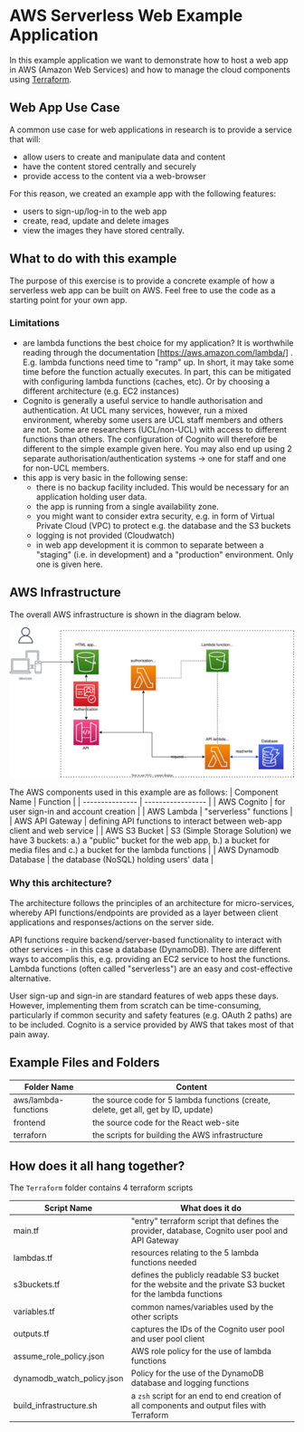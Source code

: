 # AWS Serverless Web Example Application

In this example application we want to demonstrate how to host a web app in AWS (Amazon Web Services) and how to manage the cloud components using [Terraform](https://www.terraform.io). 


## Web App Use Case

A common use case for web applications in research is to provide a service that will:
- allow users to create and manipulate data and content
- have the content stored centrally and securely
- provide access to the content via a web-browser

For this reason, we created an example app with the following features:
- users to sign-up/log-in to the web app
- create, read, update and delete images
- view the images they have stored centrally.

## What to do with this example

The purpose of this exercise is to provide a concrete example of how a serverless web app can be built on AWS.
Feel free to use the code as a starting point for your own app.

### Limitations

- are lambda functions the best choice for my application? It is worthwhile reading through the documentation [https://aws.amazon.com/lambda/] . E.g. lambda functions need time to "ramp" up. In short, it may take some time before the function actually executes. In part, this can be mitigated with configuring lambda functions (caches, etc). Or by choosing a different architecture (e.g. EC2 instances)
- Cognito is generally a useful service to handle authorisation and authentication. At UCL many services, however, run a mixed environment, whereby some users are UCL staff members and others are not. Some are researchers (UCL/non-UCL) with access to different functions than others. The configuration of Cognito will therefore be different to the simple example given here. You may also end up using 2 separate authorisation/authentication systems -> one for staff and one for non-UCL members.
- this app is very basic in the following sense:
   - there is no backup facility included. This would be necessary for an application holding user data. 
   - the app is running from a single availability zone. 
   - you might want to consider extra security, e.g. in form of Virtual Private Cloud (VPC) to protect e.g. the database and the S3 buckets
   - logging is not provided (Cloudwatch)
   - in web app development it is common to separate between a "staging" (i.e. in development) and a "production" environment. Only one is given here.

## AWS Infrastructure

The overall AWS infrastructure is shown in the diagram below.

![Serverless App Architecture](./ServerlessApp.svg)

The AWS components used in this example are as follows:
| Component Name | Function |
| --------------- | ----------------- |
| AWS Cognito | for user sign-in and account creation |
| AWS Lambda | "serverless" functions | 
| AWS API Gateway | defining API functions to interact between web-app client and web service |
| AWS S3 Bucket | S3 (Simple Storage Solution) we have 3 buckets: a.) a "public" bucket for the web app, b.) a bucket for media files and c.) a bucket for the lambda functions |
| AWS Dynamodb Database | the database (NoSQL) holding users' data |

### Why this architecture?
The architecture follows the principles of an architecture for micro-services, whereby API functions/endpoints are provided as a layer between client applications and responses/actions on the server side. 

API functions require backend/server-based functionality to interact with other services - in this case a database (DynamoDB).
There are different ways to accomplis this, e.g. providing an EC2 service to host the functions.
Lambda functions (often called "serverless") are an easy and cost-effective alternative. 

User sign-up and sign-in are standard features of web apps these days. However, implementing them from scratch can be time-consuming, particularly if 
common security and safety features (e.g. OAuth 2 paths) are to be included. Cognito is a service provided by AWS that takes most of that pain away. 


## Example Files and Folders

| Folder Name | Content |
| --------------- | ----------------- |
| aws/lambda-functions | the source code for 5 lambda functions (create, delete, get all, get by ID, update) |
| frontend | the source code for the React web-site |
| terraforn | the scripts for building the AWS infrastructure |

## How does it all hang together?

The ```Terraform``` folder contains 4 terraform scripts 

| Script Name | What does it do |
| --------------- | ----------------- |
| main.tf | "entry" terraform script that defines the provider, database, Cognito user pool and API Gateway |
| lambdas.tf | resources relating to the 5 lambda functions needed |
| s3buckets.tf | defines the publicly readable S3 bucket for the website and the private S3 bucket for the lambda functions |
| variables.tf | common names/variables used by the other scripts |
| outputs.tf | captures the IDs of the Cognito user pool and user pool client |
| assume_role_policy.json | AWS role policy for the use of lambda functions |
| dynamodb_watch_policy.json | Policy for the use of the DynamoDB database and logging functions |
| build_infrastructure.sh | a `zsh` script for an end to end creation of all components and output files with Terraform | 



